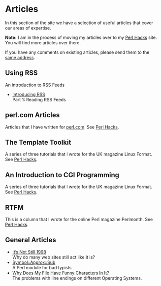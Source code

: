 # Articles

In this section of the site we have a selection of useful articles that
cover our areas of expertise.

**Note:** I am in the process of moving my articles over to my
[Perl Hacks](https://perlhacks.com/articles/) site. You will find more
articles over there.

If you have any comments on existing articles, please send them to the
[same address](mailto:dave@mag-sol.com).

## Using RSS

An introduction to RSS Feeds

* [Introducing RSS](introducing-rss/)  
Part 1: Reading RSS Feeds

## perl.com Articles

Articles that I have written for [perl.com](https://perl.com/).
See [Perl Hacks](https://perlhacks.com/articles/perl-com/).

## The Template Toolkit

A series of three tutorials that I wrote for the UK magazine Linux Format.
See [Perl Hacks](https://perlhacks.com/articles/template-toolkit/).

## An Introduction to CGI Programming
A series of three tutorials that I wrote for the UK magazine Linux Format.
See [Perl Hacks](https://perlhacks.com/articles/cgi-programming/).

## RTFM
This is a column that I wrote for the online Perl magazine Perlmonth.
See [Perl Hacks](https://perlhacks.com/articles/rtfm/).

## General Articles

* [It’s Not Still 1998](its-not-still-1998/)  
Why do many web sites still act like it is?
* [Symbol::Approx::Sub](https://perlhacks.com/articles/symbolapproxsub/)  
A Perl module for bad typists
* [Why Does My File Have Funny Characters In It?](crlf/)  
The problems with line endings on different Operating Systems.
